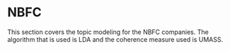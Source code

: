 # NBFC

This section covers the topic modeling for the NBFC companies. The algorithm that is used is LDA and the coherence measure used is UMASS.


